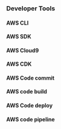 ### Developer Tools


#### AWS CLI

#### AWS SDK

#### AWS Cloud9


#### AWS CDK


#### AWS Code commit

#### AWS code build


#### AWS Code deploy


#### AWS code pipeline
